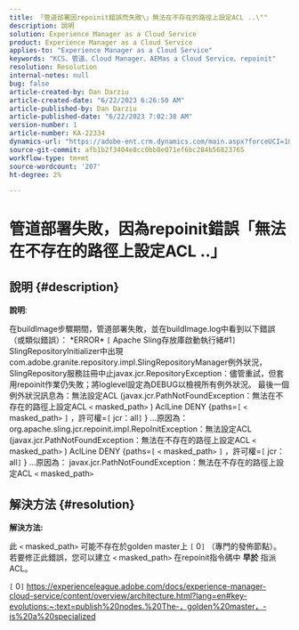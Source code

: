 ```yaml
---
title: 「管道部署因repoinit錯誤而失敗\」無法在不存在的路徑上設定ACL ..\""
description: 說明
solution: Experience Manager as a Cloud Service
product: Experience Manager as a Cloud Service
applies-to: "Experience Manager as a Cloud Service"
keywords: "KCS、管道、Cloud Manager、AEMas a Cloud Service、repoinit"
resolution: Resolution
internal-notes: null
bug: false
article-created-by: Dan Darziu
article-created-date: "6/22/2023 6:26:50 AM"
article-published-by: Dan Darziu
article-published-date: "6/22/2023 7:02:38 AM"
version-number: 1
article-number: KA-22334
dynamics-url: "https://adobe-ent.crm.dynamics.com/main.aspx?forceUCI=1&pagetype=entityrecord&etn=knowledgearticle&id=d10e1cc3-c510-ee11-8f6d-6045bd006793"
source-git-commit: afb1b2f3404e8cc0bb8e071ef6bc284b56823765
workflow-type: tm+mt
source-wordcount: '207'
ht-degree: 2%

---
```


# 管道部署失敗，因為repoinit錯誤「無法在不存在的路徑上設定ACL ..」

## 說明 {#description}


<b>說明</b>:

在buildImage步驟期間，管道部署失敗，並在buildImage.log中看到以下錯誤（或類似錯誤）： \*ERROR\* `[` Apache Sling存放庫啟動執行緒#1`]`  SlingRepositoryInitializer中出現com.adobe.granite.repository.impl.SlingRepositoryManager例外狀況，SlingRepository服務註冊中止javax.jcr.RepositoryException：儘管重試，但套用repoinit作業仍失敗；將loglevel設定為DEBUG以檢視所有例外狀況。 最後一個例外狀況訊息為：無法設定ACL (javax.jcr.PathNotFoundException：無法在不存在的路徑上設定ACL `<` masked_path`>` ) AclLine DENY {paths=`[` `<` masked_path`>` `]` ，許可權=`[` jcr：all`]` } ...原因為： org.apache.sling.jcr.repoinit.impl.RepoInitException：無法設定ACL (javax.jcr.PathNotFoundException：無法在不存在的路徑上設定ACL `<` masked_path`>` ) AclLine DENY {paths=`[` `<` masked_path`>` `]` ，許可權=`[` jcr：all`]` } ...原因為： javax.jcr.PathNotFoundException：無法在不存在的路徑上設定ACL `<` masked_path`>`


## 解決方法 {#resolution}


<b>解決方法:</b>

此 `<` masked_path`>`  可能不存在於golden master上 `[` 0`]`  （專門的發佈節點）。
若要修正此錯誤，您可以建立 `<` masked_path`>`  在repoinit指令碼中 <b>早於</b> 指派ACL。

`[` 0`]`  https://experienceleague.adobe.com/docs/experience-manager-cloud-service/content/overview/architecture.html?lang=en#key-evolutions:~:text=publish%20nodes.%20The-，golden%20master，-is%20a%20specialized
